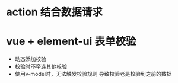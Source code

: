 # action 结合数据请求

# vue + element-ui 表单校验
+ 动态添加校验
+ 校验时不牵连其他校验
+ 使用v-model时，无法触发校验规则 导致校验老是校验到之前的数据
